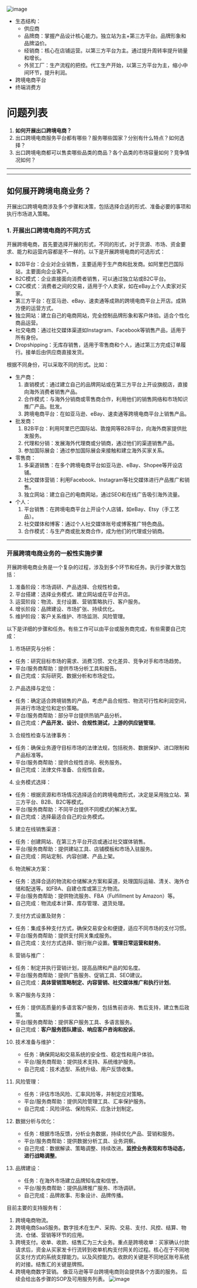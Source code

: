 ![image](https://github.com/yfhewei/yfhewei.github.io/assets/34086983/e78f1270-fb36-4a99-b7d0-f07c6303323d)
* 生态结构：
  * 供应商
   * 品牌商：掌握产品设计核心能力。独立站为主+第三方平台。品牌形象和品牌溢价。
   * 经销商：核心在店铺运营。以第三方平台为主。通过提升周转率提升销量和增长。
   * 外贸工厂：生产流程的把控。代工生产开始，以第三方平台为主，缩小中间环节，提升利润。 
 * 跨境电商平台
 * 终端消费方
 # 问题列表
1. <b>如何开展出口跨境电商？</b>
2. 出口跨境电商服务平台都有哪些？服务哪些国家？分别有什么特点？如何选择？
3. 出口跨境电商都可以售卖哪些品类的商品？各个品类的市场容量如何？竞争情况如何？

***
***

## 如何展开跨境电商业务？
开展出口跨境电商涉及多个步骤和决策，包括选择合适的形式、准备必要的事项和执行市场进入策略。

### 1. 开展出口跨境电商的不同方式

开展跨境电商，首先要选择开展的形式，不同的形式，对于货源、市场、资金要求、能力和运营内容都是不一样的。以下是开展跨境电商的可选形式：
  * B2B平台：企业对企业销售，主要适用于生产商和批发商。如阿里巴巴国际站，主要面向企业客户。
  * B2C模式：企业直接面向消费者销售，可以通过独立站或B2C平台。
  * C2C模式：消费者之间的交易，适用于个人卖家，如在eBay上个人卖家对买家。
  * 第三方平台：在亚马逊、eBay、速卖通等成熟的跨境电商平台上开店。成熟方便的运营方式。
  * 独立网站：建立自己的电商网站，完全控制品牌形象和客户体验。适合个性化商品运营。
  * 社交电商：通过社交媒体渠道如Instagram、Facebook等销售产品，适用于所有身份。
  * Dropshipping：无库存销售，适用于零售商和个人，通过第三方完成订单履行。接单后由供应商直接发货。

根据不同身份，可以采取不同的形式。比如：
* 生产商：
  1. 直销模式：通过建立自己的品牌网站或在第三方平台上开设旗舰店，直接向海外消费者销售产品。
  2. 合作模式：与海外分销商或零售商合作，利用他们的销售网络和市场知识推广产品。批发。
  3. 跨境电商平台：在如亚马逊、eBay、速卖通等跨境电商平台上销售产品。
* 批发商：
  1. B2B平台：利用阿里巴巴国际站、敦煌网等B2B平台，向海外商家提供批发服务。
  2. 代理和分销：发展海外代理商或分销商，通过他们的渠道销售产品。
  3. 参加国际展会：通过参加国际展会来接触和建立海外买家关系。
* 零售商：
  1. 多渠道销售：在多个跨境电商平台如亚马逊、eBay、Shopee等开设店铺。
  2. 社交媒体营销：利用Facebook、Instagram等社交媒体进行产品推广和销售。
  3. 独立网站：建立自己的电商网站，通过SEO和在线广告吸引海外流量。
* 个人：
  1. 平台销售：在跨境电商平台上开设个人店铺，如eBay、Etsy（手工艺品）。
  2. 社交媒体和博客：通过个人社交媒体账号或博客推广特色商品。
  3. 合作模式：与生产商或批发商合作，成为他们的代理或分销商。


***

### 开展跨境电商业务的一般性实施步骤

开展跨境电商业务是一个复杂的过程，涉及到多个环节和任务。执行步骤大致包括：
1. 准备阶段：市场调研、产品选择、合规性检查。
2. 平台搭建：选择业务模式、建立网站或在平台开店。
3. 运营阶段：物流、支付设置、营销策略执行、客户服务。
4. 增长阶段：品牌建设、市场扩张、持续优化。
5. 维护阶段：客户关系维护、市场监测、风险管理。

以下是详细的步骤和任务。有些工作可以由平台或服务商完成，有些需要自己完成：

1. 市场研究与分析：
 - 任务：研究目标市场的需求、消费习惯、文化差异、竞争对手和市场趋势。
 - 平台/服务商帮助：提供市场分析工具和报告。
 - 自己完成：实际研究、数据分析和市场定位。

2. 产品选择与定位：
 - 任务：确定适合跨境销售的产品，考虑产品合规性、物流可行性和利润空间，并进行市场定位和定价策略。
 - 平台/服务商帮助：部分平台提供热销产品分析。
 - 自己完成：**产品开发、设计、合规性测试，上游的供应链管理**。

3. 合规性检查与法律事务：
 - 任务：确保业务遵守目标市场的法律法规，包括税务、数据保护、进口限制和产品标准等。
 - 平台/服务商帮助：提供合规性咨询、税务服务。
 - 自己完成：法律文件准备、合规性自查。


4. 业务模式选择：
 - 任务：根据资源和市场情况选择适合的跨境电商形式，决定是采用独立站、第三方平台、B2B、B2C等模式。
 - 平台/服务商帮助：不同平台提供不同模式的解决方案。
 - 自己完成：选择最适合自己的业务模式。

5. 建立在线销售渠道：
 - 任务：创建网站、在第三方平台开店或通过社交媒体销售。
 - 平台/服务商帮助：提供建站工具、店铺模板和市场入驻服务。
 - 自己完成：网站定制、内容创建、产品上架。



6. 物流解决方案：
 - 任务：选择合适的物流和仓储解决方案和渠道，处理国际运输、清关、海外仓储和配送等。如FBA、自建仓库或第三方物流。
 - 平台/服务商帮助：提供物流服务、FBA（Fulfillment by Amazon）等。
 - 自己完成：物流成本计算、库存管理、退货处理。

7. 支付方式设置及财务：
 - 任务：集成多种支付方式，确保交易安全和便捷，适应不同市场的支付习惯。
 - 平台/服务商帮助：提供支付网关集成服务。
 - 自己完成：支付方式选择、银行账户设置。**管理日常运营和财务**。
  
8. 营销与推广：
 - 任务：制定并执行营销计划，提高品牌和产品的知名度。
 - 平台/服务商帮助：提供广告服务、促销工具、SEO建议。
 - 自己完成：**具体营销策略制定、内容营销、社交媒体推广和执行计划**。

9. 客户服务与支持：
 - 任务：提供高质量的多语言客户服务，包括售前咨询、售后支持，建立售后政策。
 - 平台/服务商帮助：提供客户服务工具、多语言服务。
 - 自己完成：**客户服务团队建设、响应客户咨询和投诉**。

10. 技术准备与维护：
    - 任务：确保网站和交易系统的安全性、稳定性和用户体验。
    - 平台/服务商帮助：提供技术支持、系统维护服务。
    - 自己完成：技术选型、系统升级、用户反馈收集。


11. 风险管理：
    - 任务：评估市场风险、汇率风险等，并制定应对策略。
    - 平台/服务商帮助：提供风险管理工具、汇率保护服务。
    - 自己完成：风险评估、保险购买、应急计划制定。
   
12. 数据分析与优化：
    - 任务：根据市场反馈，分析业务数据，持续优化产品、营销和服务。
    - 平台/服务商帮助：提供数据分析工具、业务洞察。
    - 自己完成：数据解读、策略调整、持续改进。**监控业务表现和市场动态，进行战略调整**。

13. 品牌建设：
    - 任务：在海外市场建立品牌知名度和信誉。
    - 平台/服务商帮助：提供品牌推广服务、市场调研。
    - 自己完成：品牌故事、形象设计、品牌传播。

目前主要的支持服务有：
1. 跨境电商物流。
2. 跨境电商SaaS服务。数字技术在生产、采购、交易、支付、风控、结算、物流、仓储、营销等环节的应用。
3. 跨境支付。收单、收款、结售汇为三大业务。重点是跨境收单：买家确认付款请求后，资金从买家发卡行流转到收单机构支付网关的过程。核心在于不同地区支付方式的系统支撑能力。以及风控能力。收款的关键是不同地区账号系统的对接。结售汇的关键是牌照。
4. 跨境电商数字营销。
像亚马逊等平台跨境电商则会提供各个方面的服务。
后续会给出各步骤的SOP及可用服务列表。
![image](https://github.com/yfhewei/yfhewei.github.io/assets/34086983/ea45fddb-d22e-44cc-b449-31551a19a37c)






